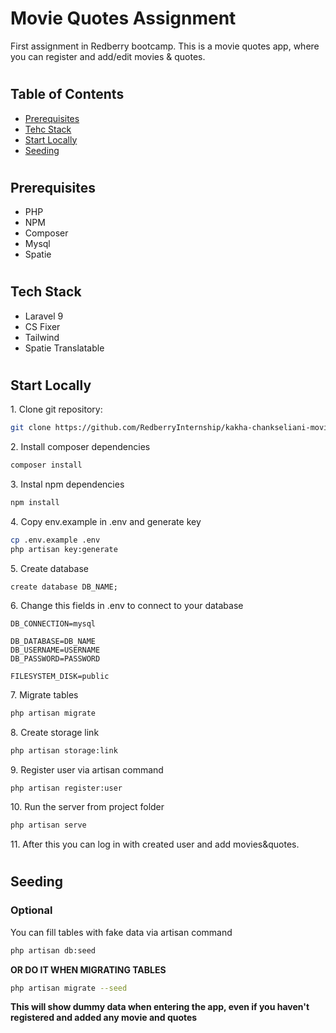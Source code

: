 # **Movie Quotes Assignment**

First assignment in Redberry bootcamp. This is a movie quotes app, where you can register and add/edit movies & quotes.

#

## **Table of Contents**

<!-- TODO -->

- [Prerequisites](#prerequisites)
- [Tehc Stack](#tech-stack)
- [Start Locally](#getting-started)
- [Seeding](#seeding)

#

## **Prerequisites**

- PHP
- NPM
- Composer
- Mysql
- Spatie

#

## **Tech Stack**

- Laravel 9
- CS Fixer
- Tailwind
- Spatie Translatable

#

## **Start Locally**

1\. Clone git repository:

```bash
git clone https://github.com/RedberryInternship/kakha-chankseliani-movie-quotes.git
```

2\. Install composer dependencies

```bash
composer install
```

3\. Instal npm dependencies

```bash
npm install
```

4\. Copy env.example in .env and generate key

```bash
cp .env.example .env
php artisan key:generate
```

5\. Create database

```mysql
create database DB_NAME;
```

6\. Change this fields in .env to connect to your database

```env
DB_CONNECTION=mysql

DB_DATABASE=DB_NAME
DB_USERNAME=USERNAME
DB_PASSWORD=PASSWORD

FILESYSTEM_DISK=public
```

7\. Migrate tables

```bash
php artisan migrate
```

8\. Create storage link

```bash
php artisan storage:link
```

9\. Register user via artisan command

```bash
php artisan register:user
```

10\. Run the server from project folder

```bash
php artisan serve
```

11\. After this you can log in with created user and add movies&quotes.

#

## **Seeding**

### **Optional**

You can fill tables with fake data via artisan command

```bash
php artisan db:seed
```

**OR DO IT WHEN MIGRATING TABLES**

```bash
php artisan migrate --seed
```

**This will show dummy data when entering the app, even if you haven't registered and added any movie and quotes**
